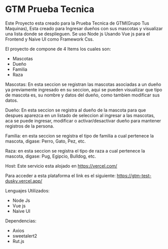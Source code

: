 # GTM Prueba Tecnica
Este Proyecto esta creado para la Prueba Tecnica de GTM(Grupo Tus Maquinas),
Esta creado para Ingresar dueños con sus mascotas y visualizar una lista donde se desplieguen.
Se uso Node js Usando Vue js para el Frontend y Naive UI como Framework Css.

El proyecto de compone de 4 Items los cuales son:

- Mascotas
- Dueño
- Familia
- Raza

Mascotas: En esta seccion se registran las mascotas asociadas a un dueño ya previamente ingresado en su seccion,
aqui se pueden visualizar que tipo de mascota es, su nombre y datos del dueño, como tambien modificar sus datos.

Dueño: En esta seccion se registra al dueño de la mascota para que despues aparezca en un listado de seleccion al ingresar a las mascotas, 
aca se puede ingresar, modificar o activar/desactivar dueño para mantener registros de la persona.

Familia: en esta seccion se registra el tipo de familia a cual pertenece la mascota, digase: Perro, Gato, Pez, etc.

Raza: en esta seccion se registra el tipo de raza a cual pertenece la mascota, digase: Pug, Egipcio, Bulldog, etc.

Host:
Este servicio esta alojado en https://vercel.com/

Para acceder a esta plataforma el link es el siguiente: https://gtm-test-dusky.vercel.app/

Lenguajes Utilizados:
- Node Js
- Vue js
- Naive UI

Dependencias:
- Axios
- sweetalert2
- Rut.js
